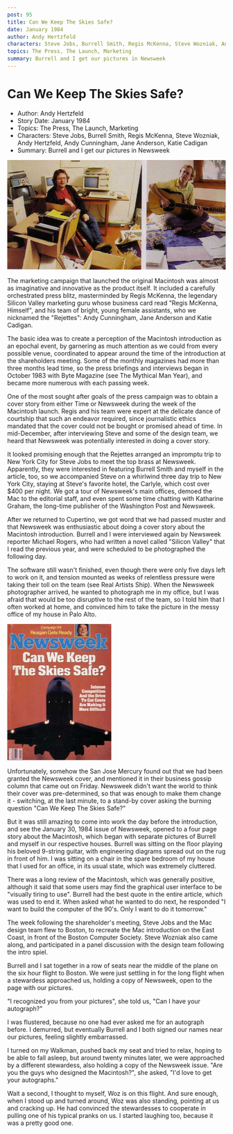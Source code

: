```yaml
---
post: 95
title: Can We Keep The Skies Safe?
date: January 1984
author: Andy Hertzfeld
characters: Steve Jobs, Burrell Smith, Regis McKenna, Steve Wozniak, Andy Hertzfeld, Andy Cunningham, Jane Anderson, Katie Cadigan
topics: The Press, The Launch, Marketing
summary: Burrell and I get our pictures in Newsweek
---
```


# Can We Keep The Skies Safe?
* Author: Andy Hertzfeld
* Story Date: January 1984
* Topics: The Press, The Launch, Marketing
* Characters: Steve Jobs, Burrell Smith, Regis McKenna, Steve Wozniak, Andy Hertzfeld, Andy Cunningham, Jane Anderson, Katie Cadigan
* Summary: Burrell and I get our pictures in Newsweek

![Burrell and Andy in Newsweek](images/andyburrellnews.jpg) 
    
The marketing campaign that launched the original Macintosh was almost as imaginative and innovative as the product itself. It included a carefully orchestrated press blitz, masterminded by Regis McKenna, the legendary Silicon Valley marketing guru whose business card read "Regis McKenna, Himself", and his team of bright, young female assistants, who we nicknamed the "Rejettes": Andy Cunningham, Jane Anderson and Katie Cadigan.

The basic idea was to create a perception of the Macintosh introduction as an epochal event, by garnering as much attention as we could from every possible venue, coordinated to appear around the time of the introduction at the shareholders meeting.  Some of the monthly magazines had more than three months lead time, so the press briefings and interviews began in October 1983 with Byte Magazine (see The Mythical Man Year), and became more numerous with each passing week.

One of the most sought after goals of the press campaign was to obtain a cover story from either Time or Newsweek during the week of the Macintosh launch. Regis and his team were expert at the delicate dance of courtship that such an endeavor required, since journalistic ethics mandated that the cover could not be bought or promised ahead of time.  In mid-December, after interviewing Steve and some of the design team, we heard that Newsweek was potentially interested in doing a cover story.

It looked promising enough that the Rejettes arranged an impromptu trip to New York City for Steve Jobs to meet the top brass at Newsweek.  Apparently, they were interested in featuring Burrell Smith and myself in the article, too, so we accompanied Steve on a whirlwind three day trip to New York City, staying at Steve's favorite hotel, the Carlyle, which cost over $400 per night.  We got a tour of Newsweek's main offices, demoed the Mac to the editorial staff, and even spent some time chatting with Katharine Graham, the long-time publisher of the Washington Post and Newsweek.

After we returned to Cupertino, we got word that we had passed muster and that Newsweek was enthusiastic about doing a cover story about the Macintosh introduction.  Burrell and I were interviewed again by Newsweek reporter Michael Rogers, who had written a novel called "Silicon Valley" that I read the previous year, and were scheduled to be photographed the following day.

The software still wasn't finished, even though there were only five days left to work on it, and tension mounted as weeks of relentless pressure were taking their toll on the team (see Real Artists Ship).  When the Newsweek photographer arrived, he wanted to photograph me in my office, but I was afraid that would be too disruptive to the rest of the team, so I told him that I often worked at home, and convinced him to take the picture in the messy office of my house in Palo Alto.

![Newsweek cover they used instead](images/skies_safe.jpg)

Unfortunately, somehow the San Jose Mercury found out that we had been granted the Newsweek cover, and mentioned it in their business gossip column that came out on Friday.  Newsweek didn't want the world to think their cover was pre-determined, so that was enough to make them change it - switching, at the last minute, to a stand-by cover asking the burning question "Can We Keep The Skies Safe?"

But it was still amazing to come into work the day before the introduction, and see the January 30, 1984 issue of Newsweek, opened to a four page story about the Macintosh, which began with separate pictures of Burrell and myself in our respective houses.  Burrell was sitting on the floor playing his beloved 9-string guitar, with engineering diagrams spread out on the rug in front of him.   I was sitting on a chair in the spare bedroom of my house that I used for an office, in its usual state, which was extremely cluttered.

There was a long review of the Macintosh, which was generally positive, although it said that some users may find the graphical user interface to be "visually tiring to use".  Burrell had the best quote in the entire article, which was used to end it.  When asked what he wanted to do next, he responded "I want to build the computer of the 90's.  Only I want to do it tomorrow."

The week following the shareholder's meeting, Steve Jobs and the Mac design team flew to Boston, to recreate the Mac introduction on the East Coast, in front of the Boston Computer Society.  Steve Wozniak also came along, and participated in a panel discussion with the design team following the intro spiel.

Burrell and I sat together in a row of seats near the middle of the plane on the six hour flight to Boston.  We were just settling in for the long flight when a stewardess approached us, holding a copy of Newsweek, open to the page with our pictures.

"I recognized you from your pictures", she told us,  "Can I have your autograph?"

I was flustered, because no one had ever asked me for an autograph before.  I demurred, but eventually Burrell and I both signed our names near our pictures, feeling slightly embarrassed.

I turned on my Walkman, pushed back my seat and tried to relax, hoping to be able to fall asleep, but around twenty minutes later, we were approached by a different stewardess, also holding a copy of the Newsweek issue.  "Are you the guys who designed the Macintosh?", she asked, "I'd love to get your autographs."

Wait a second, I thought to myself, Woz is on this flight.  And sure enough, when I stood up and turned around, Woz was also standing, pointing at us and cracking up.  He had convinced the stewardesses to cooperate in pulling one of his typical pranks on us.  I started laughing too, because it was a pretty good one.
